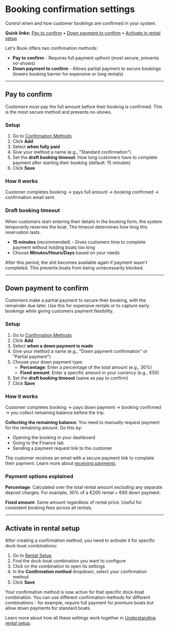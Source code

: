 # Booking confirmation settings

Control when and how customer bookings are confirmed in your system.

**Quick links:** [Pay to confirm](#pay-to-confirm) • [Down payment to confirm](#down-payment-to-confirm) • [Activate in rental setup](#activate-in-rental-setup)

Let's Book offers two confirmation methods:

- **Pay to confirm** - Requires full payment upfront (most secure, prevents no-shows)
- **Down payment to confirm** - Allows partial payment to secure bookings (lowers booking barrier for expensive or long rentals)

---

## Pay to confirm

Customers must pay the full amount before their booking is confirmed. This is the most secure method and prevents no-shows.

### Setup

1. Go to [Confirmation Methods](https://dashboard.letsbook.app/confirmation-methods)
2. Click **Add**
3. Select **when fully paid**
4. Give your method a name (e.g., "Standard confirmation")
5. Set the **draft booking timeout**: How long customers have to complete payment after starting their booking (default: 15 minutes)
6. Click **Save**

### How it works

Customer completes booking → pays full amount → booking confirmed → confirmation email sent.

### Draft booking timeout

When customers start entering their details in the booking form, the system temporarily reserves the boat. The timeout determines how long this reservation lasts.

- **15 minutes** (recommended) - Gives customers time to complete payment without holding boats too long
- Choose **Minutes/Hours/Days** based on your needs

After this period, the slot becomes available again if payment wasn't completed. This prevents boats from being unnecessarily blocked.

---

## Down payment to confirm

Customers make a partial payment to secure their booking, with the remainder due later. Use this for expensive rentals or to capture early bookings while giving customers payment flexibility.

### Setup

1. Go to [Confirmation Methods](https://dashboard.letsbook.app/confirmation-methods)
2. Click **Add**
3. Select **when a down payment is made**
4. Give your method a name (e.g., "Down payment confirmation" or "Partial payment")
5. Choose your down payment type:
    - **Percentage**: Enter a percentage of the total amount (e.g., 30%)
    - **Fixed amount**: Enter a specific amount in your currency (e.g., €50)
6. Set the **draft booking timeout** (same as pay to confirm)
7. Click **Save**

### How it works

Customer completes booking → pays down payment → booking confirmed → you collect remaining balance before the trip.

**Collecting the remaining balance:** You need to manually request payment for the remaining amount. Do this by:

- Opening the booking in your dashboard
- Going to the Finance tab
- Sending a payment request link to the customer

The customer receives an email with a secure payment link to complete their payment. Learn more about [receiving payments](/guides/settings/payments/receive-payments).

### Payment options explained

**Percentage**: Calculated over the total rental amount _excluding_ any separate deposit charges. For example, 30% of a €200 rental = €60 down payment.

**Fixed amount**: Same amount regardless of rental price. Useful for consistent booking fees across all rentals.

---

## Activate in rental setup

After creating a confirmation method, you need to activate it for specific dock-boat combinations:

1. Go to [Rental Setup](https://dashboard.letsbook.app/rental-setup)
2. Find the dock-boat combination you want to configure
3. Click on the combination to open its settings
4. In the **Confirmation method** dropdown, select your confirmation method
5. Click **Save**

Your confirmation method is now active for that specific dock-boat combination. You can use different confirmation methods for different combinations - for example, require full payment for premium boats but allow down payments for standard boats.

Learn more about how all these settings work together in [Understanding rental setup](/guides/settings/understanding-rental-setup).
